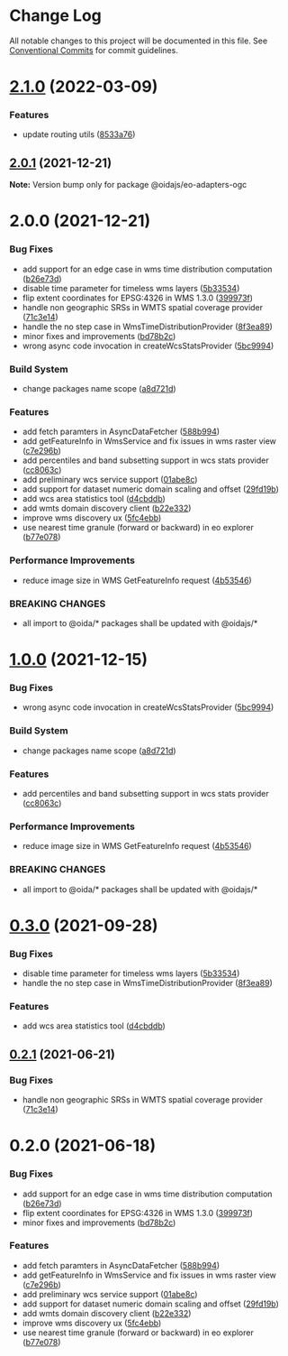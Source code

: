 # Change Log

All notable changes to this project will be documented in this file.
See [Conventional Commits](https://conventionalcommits.org) for commit guidelines.

# [2.1.0](https://gitlab.dev.eoss-cloud.it/frontend/oida/compare/@oidajs/eo-adapters-ogc@2.0.1...@oidajs/eo-adapters-ogc@2.1.0) (2022-03-09)


### Features

* update routing utils ([8533a76](https://gitlab.dev.eoss-cloud.it/frontend/oida/commit/8533a76b4220417d811b4114ff770223d26906d8))





## [2.0.1](https://gitlab.dev.eoss-cloud.it/frontend/oida/compare/@oidajs/eo-adapters-ogc@2.0.0...@oidajs/eo-adapters-ogc@2.0.1) (2021-12-21)

**Note:** Version bump only for package @oidajs/eo-adapters-ogc






# 2.0.0 (2021-12-21)


### Bug Fixes

* add support for an edge case in wms time distribution computation ([b26e73d](https://gitlab.dev.eoss-cloud.it/frontend/oida/commit/b26e73de036c3424af2dd194f6f0263696d3ba72))
* disable time parameter for timeless wms layers ([5b33534](https://gitlab.dev.eoss-cloud.it/frontend/oida/commit/5b3353400b116f4b3edd71767e10866941b679e5))
* flip extent coordinates for EPSG:4326 in WMS 1.3.0 ([399973f](https://gitlab.dev.eoss-cloud.it/frontend/oida/commit/399973f5c21b00fe48ad761d7d12754df04b0845))
* handle non geographic SRSs in WMTS spatial coverage provider ([71c3e14](https://gitlab.dev.eoss-cloud.it/frontend/oida/commit/71c3e140f2f151c74c023daa0920e54abec81279))
* handle the no step case in WmsTimeDistributionProvider ([8f3ea89](https://gitlab.dev.eoss-cloud.it/frontend/oida/commit/8f3ea89613924dbd10f00bb2bd0f320a27de7926))
* minor fixes and improvements ([bd78b2c](https://gitlab.dev.eoss-cloud.it/frontend/oida/commit/bd78b2c1b783283753e957d5abcfe722bb2916fd))
* wrong async code invocation in createWcsStatsProvider ([5bc9994](https://gitlab.dev.eoss-cloud.it/frontend/oida/commit/5bc9994f81ae82e5c559682c4a958b7870651e7b))


### Build System

* change packages name scope ([a8d721d](https://gitlab.dev.eoss-cloud.it/frontend/oida/commit/a8d721db395a8a9f9c52808c5318c392096cc2a3))


### Features

* add fetch paramters in AsyncDataFetcher ([588b994](https://gitlab.dev.eoss-cloud.it/frontend/oida/commit/588b9940e2fa071125654288868bd5d5092f49d8))
* add getFeatureInfo in WmsService and fix issues in wms raster view ([c7e296b](https://gitlab.dev.eoss-cloud.it/frontend/oida/commit/c7e296b730b22f54a6abb97859cfc51d89657b2f))
* add percentiles and band subsetting support in wcs stats provider ([cc8063c](https://gitlab.dev.eoss-cloud.it/frontend/oida/commit/cc8063cdc300a7d30511029e5f9da07cbf00b52a))
* add preliminary wcs service support ([01abe8c](https://gitlab.dev.eoss-cloud.it/frontend/oida/commit/01abe8c0482dbff1e3ae8d95531f05eb885db52a))
* add support for dataset numeric domain scaling and offset ([29fd19b](https://gitlab.dev.eoss-cloud.it/frontend/oida/commit/29fd19b19b3b678f5eb81a7457afba3b886bec47))
* add wcs area statistics tool ([d4cbddb](https://gitlab.dev.eoss-cloud.it/frontend/oida/commit/d4cbddb66d6e80e1cc12ab8f752c9aae69fef414))
* add wmts domain discovery client ([b22e332](https://gitlab.dev.eoss-cloud.it/frontend/oida/commit/b22e332707d9b9e4b0713fdf4bd55f0e091b3755))
* improve wms discovery ux ([5fc4ebb](https://gitlab.dev.eoss-cloud.it/frontend/oida/commit/5fc4ebb2669ba6c0d84f61d01ecfe507db8193ff))
* use nearest time granule (forward or backward) in eo explorer ([b77e078](https://gitlab.dev.eoss-cloud.it/frontend/oida/commit/b77e07877c717c8a03f27b9154ae4741d134f7f0))


### Performance Improvements

* reduce image size in WMS GetFeatureInfo request ([4b53546](https://gitlab.dev.eoss-cloud.it/frontend/oida/commit/4b53546db11c71351b326a5e19742c53e8afe761))


### BREAKING CHANGES

* all import to @oida/\* packages shall be updated with @oidajs/\*





# [1.0.0](https://gitlab.dev.eoss-cloud.it/frontend/oida/compare/@oida/eo-adapters-ogc@0.3.0...@oidajs/eo-adapters-ogc@1.0.0) (2021-12-15)


### Bug Fixes

* wrong async code invocation in createWcsStatsProvider ([5bc9994](https://gitlab.dev.eoss-cloud.it/frontend/oida/commit/5bc9994f81ae82e5c559682c4a958b7870651e7b))


### Build System

* change packages name scope ([a8d721d](https://gitlab.dev.eoss-cloud.it/frontend/oida/commit/a8d721db395a8a9f9c52808c5318c392096cc2a3))


### Features

* add percentiles and band subsetting support in wcs stats provider ([cc8063c](https://gitlab.dev.eoss-cloud.it/frontend/oida/commit/cc8063cdc300a7d30511029e5f9da07cbf00b52a))


### Performance Improvements

* reduce image size in WMS GetFeatureInfo request ([4b53546](https://gitlab.dev.eoss-cloud.it/frontend/oida/commit/4b53546db11c71351b326a5e19742c53e8afe761))


### BREAKING CHANGES

* all import to @oida/\* packages shall be updated with @oidajs/\*





# [0.3.0](https://gitlab.dev.eoss-cloud.it/frontend/oida/compare/@oida/eo-adapters-ogc@0.2.1...@oida/eo-adapters-ogc@0.3.0) (2021-09-28)


### Bug Fixes

* disable time parameter for timeless wms layers ([5b33534](https://gitlab.dev.eoss-cloud.it/frontend/oida/commit/5b3353400b116f4b3edd71767e10866941b679e5))
* handle the no step case in WmsTimeDistributionProvider ([8f3ea89](https://gitlab.dev.eoss-cloud.it/frontend/oida/commit/8f3ea89613924dbd10f00bb2bd0f320a27de7926))


### Features

* add wcs area statistics tool ([d4cbddb](https://gitlab.dev.eoss-cloud.it/frontend/oida/commit/d4cbddb66d6e80e1cc12ab8f752c9aae69fef414))





## [0.2.1](https://gitlab.dev.eoss-cloud.it/frontend/oida/compare/@oida/eo-adapters-ogc@0.2.0...@oida/eo-adapters-ogc@0.2.1) (2021-06-21)


### Bug Fixes

* handle non geographic SRSs in WMTS spatial coverage provider ([71c3e14](https://gitlab.dev.eoss-cloud.it/frontend/oida/commit/71c3e140f2f151c74c023daa0920e54abec81279))





# 0.2.0 (2021-06-18)


### Bug Fixes

* add support for an edge case in wms time distribution computation ([b26e73d](https://gitlab.dev.eoss-cloud.it/frontend/oida/commit/b26e73de036c3424af2dd194f6f0263696d3ba72))
* flip extent coordinates for EPSG:4326 in WMS 1.3.0 ([399973f](https://gitlab.dev.eoss-cloud.it/frontend/oida/commit/399973f5c21b00fe48ad761d7d12754df04b0845))
* minor fixes and improvements ([bd78b2c](https://gitlab.dev.eoss-cloud.it/frontend/oida/commit/bd78b2c1b783283753e957d5abcfe722bb2916fd))


### Features

* add fetch paramters in AsyncDataFetcher ([588b994](https://gitlab.dev.eoss-cloud.it/frontend/oida/commit/588b9940e2fa071125654288868bd5d5092f49d8))
* add getFeatureInfo in WmsService and fix issues in wms raster view ([c7e296b](https://gitlab.dev.eoss-cloud.it/frontend/oida/commit/c7e296b730b22f54a6abb97859cfc51d89657b2f))
* add preliminary wcs service support ([01abe8c](https://gitlab.dev.eoss-cloud.it/frontend/oida/commit/01abe8c0482dbff1e3ae8d95531f05eb885db52a))
* add support for dataset numeric domain scaling and offset ([29fd19b](https://gitlab.dev.eoss-cloud.it/frontend/oida/commit/29fd19b19b3b678f5eb81a7457afba3b886bec47))
* add wmts domain discovery client ([b22e332](https://gitlab.dev.eoss-cloud.it/frontend/oida/commit/b22e332707d9b9e4b0713fdf4bd55f0e091b3755))
* improve wms discovery ux ([5fc4ebb](https://gitlab.dev.eoss-cloud.it/frontend/oida/commit/5fc4ebb2669ba6c0d84f61d01ecfe507db8193ff))
* use nearest time granule (forward or backward) in eo explorer ([b77e078](https://gitlab.dev.eoss-cloud.it/frontend/oida/commit/b77e07877c717c8a03f27b9154ae4741d134f7f0))
